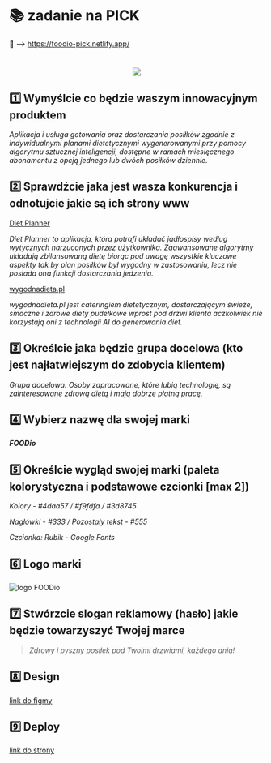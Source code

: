 # 📚 zadanie na PICK

👀 --> https://foodio-pick.netlify.app/

<h1 align="center">
   <img src="https://ik.imagekit.io/lorinnio/FOODio.png?updatedAt=1678815805612">
</h1>

## 1️⃣ Wymyślcie co będzie waszym innowacyjnym produktem

_Aplikacja i usługa gotowania oraz dostarczania posiłków zgodnie z indywidualnymi planami dietetycznymi wygenerowanymi przy pomocy algorytmu sztucznej inteligencji, dostępne w ramach miesięcznego abonamentu z opcją jednego lub dwóch posiłków dziennie._

## 2️⃣ Sprawdźcie jaka jest wasza konkurencja i odnotujcie jakie są ich strony www

[Diet Planner](https://dietplannerapp.com/pl/)

_Diet Planner to aplikacja, która potrafi układać jadłospisy według wytycznych narzuconych przez użytkownika. Zaawansowane algorytmy układają zbilansowaną dietę biorąc pod uwagę wszystkie kluczowe aspekty tak by plan posiłków był wygodny w zastosowaniu, lecz nie posiada ona funkcji dostarczania jedzenia._

[wygodnadieta.pl](https://www.wygodnadieta.pl/)

_wygodnadieta.pl jest cateringiem dietetycznym, dostarczającym świeże, smaczne i zdrowe diety pudełkowe wprost pod drzwi klienta aczkolwiek nie korzystają oni z technologii AI do generowania diet._

## 3️⃣ Określcie jaka będzie grupa docelowa (kto jest najłatwiejszym do zdobycia klientem)

_Grupa docelowa: Osoby zapracowane, które lubią technologię, są zainteresowane zdrową dietą i mają dobrze płatną pracę._

## 4️⃣ Wybierz nazwę dla swojej marki

**_FOODio_**

## 5️⃣ Określcie wygląd swojej marki (paleta kolorystyczna i podstawowe czcionki [max 2])

_Kolory - #4daa57 / #f9fdfa / #3d8745_

_Nagłówki - #333 / Pozostały tekst - #555_

_Czcionka: Rubik - Google Fonts_

## 6️⃣ Logo marki

![logo FOODio](https://i.postimg.cc/0NYxLH4D/logo.png)

## 7️⃣ Stwórzcie slogan reklamowy (hasło) jakie będzie towarzyszyć Twojej marce

> _Zdrowy i pyszny posiłek pod Twoimi drzwiami, każdego dnia!_

## 8️⃣ Design

[link do figmy](https://www.figma.com/file/p7OP83BYRStOEvmGLKGTlr/FOODio---pick?node-id=0%3A1&t=CxCKESW18kto4UkL-1)

## 9️⃣ Deploy

[link do strony](https://foodio-pick.netlify.app/)
